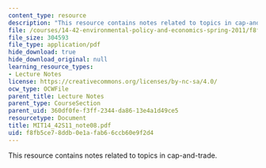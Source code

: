 ```yaml
---
content_type: resource
description: "This resource contains notes related to topics in cap-and-trade.\r\n"
file: /courses/14-42-environmental-policy-and-economics-spring-2011/f8fb5ce78ddb0e1afab66ccb60e9f2d4_MIT14_42S11_note08.pdf
file_size: 304593
file_type: application/pdf
hide_download: true
hide_download_original: null
learning_resource_types:
- Lecture Notes
license: https://creativecommons.org/licenses/by-nc-sa/4.0/
ocw_type: OCWFile
parent_title: Lecture Notes
parent_type: CourseSection
parent_uid: 360df0fe-f3ff-2344-da86-13e4a1d49ce5
resourcetype: Document
title: MIT14_42S11_note08.pdf
uid: f8fb5ce7-8ddb-0e1a-fab6-6ccb60e9f2d4
---
```

This resource contains notes related to topics in cap-and-trade.
